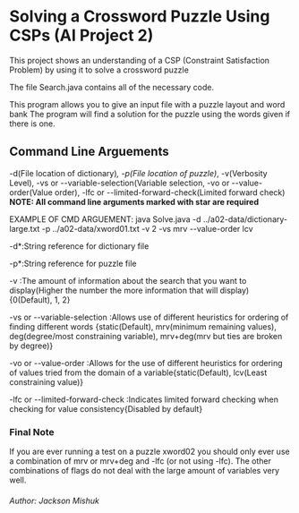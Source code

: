# Solving a Crossword Puzzle Using CSPs (AI Project 2)

This project shows an understanding of a CSP (Constraint Satisfaction Problem) by using it to solve a crossword puzzle

The file Search.java contains all of the necessary code.

This program allows you to give an input file with a puzzle layout and word bank The program will find a solution for the puzzle using the words given if there is one.  

## Command Line Arguements

-d(File location of dictionary)*, -p(File location of puzzle)*, -v(Verbosity Level), -vs or --variable-selection(Variable selection, 
-vo or --value-order(Value order), -lfc or --limited-forward-check(Limited forward check)
**NOTE: All command line arguments marked with star are required**

EXAMPLE OF CMD ARGUEMENT: java Solve.java -d ../a02-data/dictionary-large.txt -p ../a02-data/xword01.txt -v 2 -vs mrv --value-order lcv

-d*:String reference for dictionary file

-p*:String reference for puzzle file

-v :The amount of information about the search that you want to display(Higher the number the more information that will display){0(Default), 1, 2}

-vs or --variable-selection :Allows use of different heuristics for ordering of finding different words
                             {static(Default), mrv(minimum remaining values), deg(degree/most constraining variable), mrv+deg(mrv but ties are broken by degree)}

-vo or --value-order :Allows for the use of different heuristics for ordering of values tried from the domain of a variable{static(Default), lcv(Least constraining value)}

-lfc or --limited-forward-check :Indicates limited forward checking when checking for value consistency{Disabled by default}

### Final Note

If you are ever running a test on a puzzle xword02 you should only ever use a combination of mrv or mrv+deg and -lfc (or not using -lfc). The other combinations of flags do not deal with the large amount of variables very well.

###### Author: Jackson Mishuk
